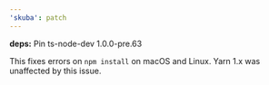 ```yaml
---
'skuba': patch
---
```


**deps:** Pin ts-node-dev 1.0.0-pre.63

This fixes errors on `npm install` on macOS and Linux. Yarn 1.x was unaffected by this issue.
